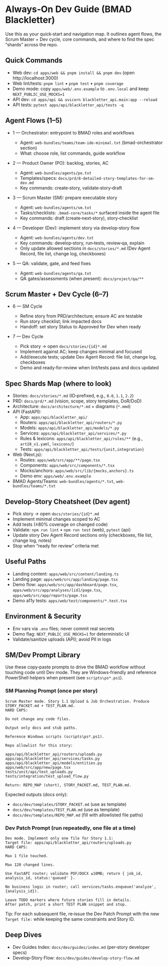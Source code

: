 # Always‑On Dev Guide (BMAD Blackletter)

Use this as your quick‑start and navigation map. It outlines agent flows, the Scrum Master + Dev cycle, core commands, and where to find the spec “shards” across the repo.

## Quick Commands

- Web dev: `cd apps/web && pnpm install && pnpm dev` (open http://localhost:3000)
- Web lint/tests: `pnpm lint` • `pnpm test` • `pnpm coverage`
- Demo mode: copy `apps/web/.env.example` to `.env.local` and keep `NEXT_PUBLIC_USE_MOCKS=1`
- API dev: `cd apps/api && uvicorn blackletter_api.main:app --reload`
- API tests: `pytest apps/api/blackletter_api/tests -q`

## Agent Flows (1–5)

- 1 — Orchestrator: entrypoint to BMAD roles and workflows
  - Agent: `web-bundles/teams/team-ide-minimal.txt` (bmad-orchestrator section)
  - What: choose role, list commands, guide workflow

- 2 — Product Owner (PO): backlog, stories, AC
  - Agent: `web-bundles/agents/po.txt`
  - Templates/specs: `docs/prd/8-detailed-story-templates-for-sm-dev.md`
  - Key commands: create‑story, validate‑story‑draft

- 3 — Scrum Master (SM): prepare executable story
  - Agent: `web-bundles/agents/sm.txt`
  - Tasks/checklists: `.bmad-core/tasks/*` surfaced inside the agent file
  - Key commands: draft (create‑next‑story), story‑checklist

- 4 — Developer (Dev): implement story via develop‑story flow
  - Agent: `web-bundles/agents/dev.txt`
  - Key commands: develop‑story, run‑tests, review‑qa, explain
  - Only update allowed sections in `docs/stories/*.md` (Dev Agent Record, file list, change log, checkboxes)

- 5 — QA: validate, gate, and feed fixes
  - Agent: `web-bundles/agents/qa.txt`
  - QA gates/assessments (when present): `docs/project/qa/**`

## Scrum Master + Dev Cycle (6–7)

- 6 — SM Cycle
  - Refine story from PRD/architecture; ensure AC are testable
  - Run story checklist; link impacted docs
  - Handoff: set story Status to Approved for Dev when ready

- 7 — Dev Cycle
  - Pick story → open `docs/stories/{id}*.md`
  - Implement against AC; keep changes minimal and focused
  - Add/execute tests; update Dev Agent Record: file list, change log, checkboxes
  - Demo and ready‑for‑review when lint/tests pass and docs updated

## Spec Shards Map (where to look)

- Stories: `docs/stories/*.md` (ID‑prefixed, e.g., `0.0`, `1.1`, `2.2`)
- PRD: `docs/prd/*.md` (vision, scope, story templates, DoR/DoD)
- Architecture: `docs/architecture/*.md` + diagrams (`*.mmd`)
- API (FastAPI):
  - App: `apps/api/blackletter_api/`
  - Routers: `apps/api/blackletter_api/routers/*.py`
  - Models: `apps/api/blackletter_api/models/*.py`
  - Services: `apps/api/blackletter_api/services/*.py`
  - Rules & lexicons: `apps/api/blackletter_api/rules/**` (e.g., `art28_v1.yaml`, `lexicons/`)
  - Tests: `apps/api/blackletter_api/tests/{unit,integration}`
- Web (Next.js):
  - Routes: `apps/web/src/app/**/page.tsx`
  - Components: `apps/web/src/components/*.tsx`
  - Mocks/anchors: `apps/web/src/lib/{mocks,anchors}.ts`
  - Demo env: `apps/web/.env.example`
- BMAD Agents/Teams: `web-bundles/agents/*.txt`, `web-bundles/teams/*.txt`

## Develop‑Story Cheatsheet (Dev agent)

- Pick story → open `docs/stories/{id}*.md`
- Implement minimal changes scoped to AC
- Add tests (≥80% coverage on changed code)
- Validate: `npm run lint` • `npm run test` (web), `pytest` (api)
- Update story Dev Agent Record sections only (checkboxes, file list, change log, notes)
- Stop when “ready for review” criteria met

## Useful Paths

- Landing content: `apps/web/src/content/landing.ts`
- Landing page: `apps/web/src/app/landing/page.tsx`
- Demo flow: `apps/web/src/app/dashboard/page.tsx`, `apps/web/src/app/analyses/[id]/page.tsx`, `apps/web/src/app/reports/page.tsx`
- Demo a11y tests: `apps/web/test/components/*.test.tsx`

## Environment & Security

- Env vars via `.env` files; never commit real secrets
- Demo flag: `NEXT_PUBLIC_USE_MOCKS=1` for deterministic UI
- Validate/sanitize uploads (API); avoid PII in logs

## SM/Dev Prompt Library

Use these copy‑paste prompts to drive the BMAD workflow without touching code until Dev mode. They are Windows‑friendly and reference PowerShell helpers when present (see `scripts\ps*.ps1`).

### SM Planning Prompt (once per story)

```
Scrum Master mode. Story 1.1 Upload & Job Orchestration. Produce STORY_PACKET.md + TEST_PLAN.md.
HARD CAPS:

Do not change any code files.

Output only docs and stub paths.

Reference Windows scripts (scripts\ps*.ps1).

Repo allowlist for this story:

apps/api/blackletter_api/routers/uploads.py
apps/api/blackletter_api/services/tasks.py
apps/api/blackletter_api/models/entities.py
apps/web/src/app/new/page.tsx
tests/unit/api/test_uploads.py
tests/integration/test_upload_flow.py

Return: REPO_MAP (short), STORY_PACKET.md, TEST_PLAN.md.
```

Expected outputs (docs only):
- `docs/dev/templates/STORY_PACKET.md` (use as template)
- `docs/dev/templates/TEST_PLAN.md` (use as template)
- `docs/dev/templates/REPO_MAP.md` (fill with allowlisted file paths)

### Dev Patch Prompt (run repeatedly, one file at a time)

```
Dev mode. Implement only one file for Story 1.1:
Target file: apps/api/blackletter_api/routers/uploads.py
HARD CAPS:

Max 1 file touched.

Max 120 changed lines.

Use FastAPI router; validate PDF/DOCX ≤10MB; return { job_id, analysis_id, status:'queued' }.

No business logic in router; call services/tasks.enqueue('analyze', {analysis_id}).

Leave TODO markers where future stories fill in details.
After patch, print a short TEST PLAN snippet and stop.
```

Tip: For each subsequent file, re‑issue the Dev Patch Prompt with the new `Target file:` while keeping the same constraints and Story ID.

## Deep Dives

- Dev Guides Index: `docs/dev/guides/index.md` (per‑story developer specs)
- Develop‑Story Flow: `docs/dev/guides/develop-story-flow.md`
